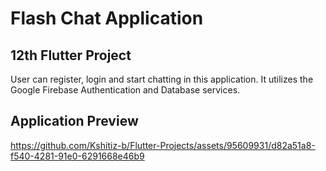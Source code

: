 # Flash Chat Application

## 12th Flutter Project
User can register, login and start chatting in this application. It utilizes the Google Firebase Authentication and Database services.

## Application Preview

https://github.com/Kshitiz-b/Flutter-Projects/assets/95609931/d82a51a8-f540-4281-91e0-6291668e46b9

